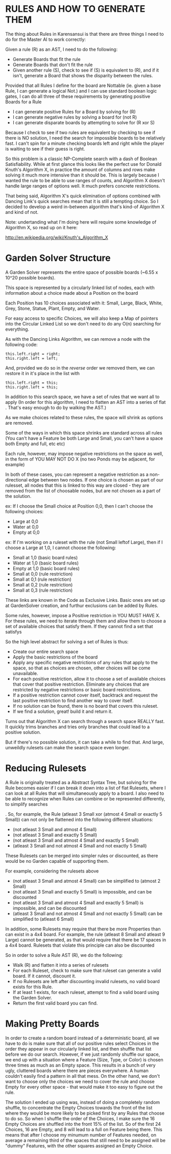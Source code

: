 RULES AND HOW TO GENERATE THEM
======

The thing about Rules in Karensansui is that there are three things I need to do for the Master AI to work correctly:

Given a rule (R) as an AST, I need to do the following:
* Generate Boards that fit the rule
* Generate Boards that don't fit the rule
* Given another rule (S), check to see if (S) is equivalent to (R), and if it isn't, generate a Board that shows the disparity between the rules.

Provided that all Rules I define for the board are Nottable (ie. given a base Rule, I can generate a logical Not.) and I can use standard boolean logic gates, I can do all three of these requirements by generating positive Boards for a Rule
* I can generate positive Rules for a Board by solving for (R)
* I can generate negative rules by solving a board for (not R)
* I can generate disparate boards by attempting to solve for (R xor S)

Because I check to see if two rules are equivalent by checking to see if there is NO solution, I need the search for impossible boards to be relatively fast. I can't spin for a minute checking boards left and right while the player is waiting to see if their guess is right.

So this problem is a classic NP-Complete search with a dash of Boolean Satisfiability. While at first glance this looks like the perfect use for Donald Knuth's Algorithm X, in practice the amount of columns and rows make solving it much more intensive than it should be. 
This is largely because I wanted the rule to be able to use ranges of counts, and Algorithm X doesn't handle large ranges of options well. It much prefers concrete restrictions.

That being said, Algorithm X's quick elimination of options combined with Dancing Link's quick searches mean that it is still a tempting choice. So I decided to develop a weird in-between algorithm that's kind-of Algorithm X and kind of not.

Note: undertanding what I'm doing here will require some knowledge of Algorithm X, so read up on it here:

http://en.wikipedia.org/wiki/Knuth's_Algorithm_X 

Garden Solver Structure
====
A Garden Solver represents the entire space of possible boards (~6.55 x 10^20 possible boards).

This space is represented by a circularly linked list of nodes, each with information about a choice made about a Position on the board

Each Position has 10 choices associated with it: Small, Large, Black, White, Grey, Stone, Statue, Plant, Empty, and Water.

For easy access to specific Choices, we will also keep a Map of pointers into the Circular Linked List so we don't need to do any O(n) searching for everything.

As with the Dancing Links Algorithm, we can remove a node with the following code:
```
this.left.right = right;
this.right.left = left;
```
And, provided we do so in the _reverse_ order we removed them, we can restore it in it's place in the list with
```
this.left.right = this;
this.right.left = this;
```

In addition to this search space, we have a set of rules that we want all to apply (In order for this algorithm, I need to flatten an AST into a series of flat <Rule AND Rule ND Rule AND not Rule AND Rule>. That's easy enough to do by walking the AST.)

As we make choices related to these rules, the space will shrink as options are removed.

Some of the ways in which this space shrinks are standard across all rules (You can't have a Feature be both Large and Small, you can't have a space both Empty and full, etc etc)

Each rule, however, may impose negative restrictions on the space as well, in the form of YOU MAY NOT DO X (no two Ponds may be adjacent, for example)

In both of these cases, you can represent a negative restriction as a non-directional edge between two nodes. If one choice is chosen as part of our rulesset, all nodes that this is linked to this way are closed - they are removed from the list of choosable nodes, but are not chosen as a part of the solution.

ex: If I choose the Small choice at Position 0,0, then I can't choose the following choices:
* Large at 0,0 
* Water at 0,0
* Empty at 0,0

ex: If I'm working on a ruleset with the rule (not Small leftof Large), then if I choose a Large at 1,0, I cannot choose the following:
* Small at 1,0 (basic board rules)
* Water at 1,0 (basic board rules)
* Empty at 1,0 (basic board rules)
* Small at 0,0 (rule restriction)
* Small at 0,1 (rule restriction)
* Small at 0,2 (rule restriction)
* Small at 0,3 (rule restriction)

These links are known in the Code as Exclusive Links. Basic ones are set up at GardenSolver creation, and furthur exclusions can be added by Rules.


Some rules, however, impose a Positive restriction in YOU MUST HAVE X. For these rules, we need to iterate through them and allow them to choose a set of available choices that satisfy them. If they cannot find a set that satisfys 

So the high level abstract for solving a set of Rules is thus:
* Create our entire search space
* Apply the basic restrictions of the board
* Apply any specific negative restrictions of any rules that apply to the space, so that as choices are chosen, other choices will be come unavailable.
* For each positive restriction, allow it to choose a set of available choices that cover that positive restriction. Eliminate any choices that are restricted by negative restrictions or basic board restrictions.
* If a positive restriction cannot cover itself, backtrack and request the last positive restriction to find another way to cover itself.
* If no solution can be found, there is no board that covers this ruleset.
* If we find a solution, great! build it and return it.

Turns out that Algorithm X can search through a search space REALLY fast. It quickly trims branches and tries only branches that could lead to a positive solution.

But if there's no possible solution, it can take a while to find that. And large, unweildly rulesets can make the search space even longer.

Reducing Rulesets
===
A Rule is originally treated as a Abstract Syntax Tree, but solving for the Rule becomes easier if I can break it down into a list of flat Rulesets, where I can look at all Rules that will simultaneously apply to a board. I also need to be able to recognize when Rules can combine or be represented differently, to simplify searches


. So, for example, the Rule (atleast 3 Small xor (atmost 4 Small or exactly 5 Small)) can not only be flattened into the following different situations:
* (not atleast 3 Small and atmost 4 Small)
* (not atleast 3 Small and exactly 5 Small)
* (not atleast 3 Small and atmost 4 Small and exactly 5 Small)
* (atleast 3 Small and not atmost 4 Small and not exactly 5 Small)

These Rulesets can be merged into simpler rules or discounted, as there would be no Garden capable of supporting them.

For example, considering the rulesets above 
* (not atleast 3 Small and atmost 4 Small) can be simplified to (atmost 2 Small)
* (not atleast 3 Small and exactly 5 Small) is impossible, and can be discounted
* (not atleast 3 Small and atmost 4 Small and exactly 5 Small) is impossible, and can be discounted
* (atleast 3 Small and not atmost 4 Small and not exactly 5 Small) can be simplified to (atleast 6 Small)

In addition, some Rulesets may require that there be more Properties than can exist in a 4x4 board. For example, the rule (atleast 8 Small and atleast 9 Large) cannot be generated, as that would require that there be 17 spaces in a 4x4 board. Rulesets that violate this principle can also be discounted

So in order to solve a Rule AST (R), we do the following:
* Walk (R) and flatten it into a series of rulesets
* For each Ruleset, check to make sure that ruleset can generate a valid board. If it cannot, discount it.
* If no Rulesets are left after discounting invalid rulesets, no valid board exists for this Rule.
* If at least 1 exists, for each ruleset, attempt to find a valid board using the Garden Solver.
* Return the first valid board you can find.

Making Pretty Boards
===

In order to create a random board instead of a deterministic board, all we have to do is make sure that all of our positive rules select Choices in the order they appear in our circularly linked list, and then shuffle that list before we do our search. However, if we just randomly shuffle our space, we end up with a situation where a Feature (Size, Type, or Color) is chosen three times as much as an Empty space. This results in a bunch of very ugly, cluttered boards where there are pieces everywhere. A human couldn't easily find a pattern in all that mess. On the other hand, we don't want to choose only the choices we need to cover the rule and choose Empty for every other space - that would make it too easy to figure out the rule.

The solution I ended up using was, instead of doing a completely random shuffle, to concentrate the Empty Choices towards the front of the list where they would be more likely to be picked first by any Rules that choose to do so. So when I shuffle the order of the Choices, I make sure the 16 Empty Choices are shuffled into the front 15% of the list. So of the first 24 Choices, 16 are Empty, and 8 will lead to a full on Feature being there. This means that after I choose my minumum number of Features needed, on average a remaining third of the spaces that still need to be assigned will be "dummy" Features, with the other squares assigned an Empty Choice.
